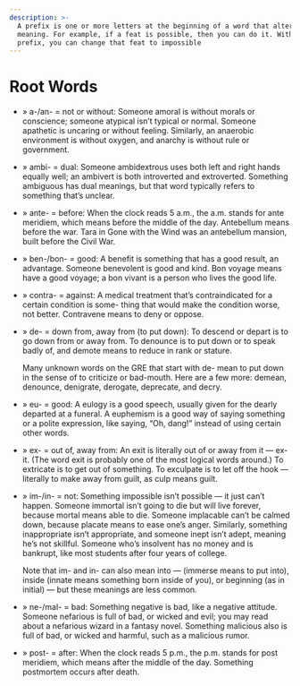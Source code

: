```yaml
---
description: >-
  A prefix is one or more letters at the beginning of a word that alters its
  meaning. For example, if a feat is possible, then you can do it. With a simple
  prefix, you can change that feat to impossible
---
```


# Root Words

* » a-/an- = not or without: Someone amoral is without morals or conscience; someone atypical isn’t typical or normal. Someone apathetic is uncaring or without feeling. Similarly, an anaerobic environment is without oxygen, and anarchy is without rule or government.
* »  ambi- = dual: Someone ambidextrous uses both left and right hands equally well; an ambivert is both introverted and extroverted. Something ambiguous has dual meanings, but that word typically refers to something that’s unclear.
* »  ante- = before: When the clock reads 5 a.m., the a.m. stands for ante meridiem, which means before the middle of the day. Antebellum means before the war. Tara in Gone with the Wind was an antebellum mansion, built before the Civil War.
* »  ben-/bon- = good: A benefit is something that has a good result, an advantage. Someone benevolent is good and kind. Bon voyage means have a good voyage; a bon vivant is a person who lives the good life.
* »  contra- = against: A medical treatment that’s contraindicated for a certain condition is some- thing that would make the condition worse, not better. Contravene means to deny or oppose.
*   »  de- = down from, away from (to put down): To descend or depart is to go down from or away from. To denounce is to put down or to speak badly of, and demote means to reduce in rank or stature.

    Many unknown words on the GRE that start with de- mean to put down in the sense of to criticize or bad-mouth. Here are a few more: demean, denounce, denigrate, derogate, deprecate, and decry.
* »  eu- = good: A eulogy is a good speech, usually given for the dearly departed at a funeral. A euphemism is a good way of saying something or a polite expression, like saying, “Oh, dang!” instead of using certain other words.
* »  ex- = out of, away from: An exit is literally out of or away from it — ex-it. (The word exit is probably one of the most logical words around.) To extricate is to get out of something. To exculpate is to let off the hook — literally to make away from guilt, as culp means guilt.
*   »  im-/in- = not: Something impossible isn’t possible — it just can’t happen. Someone immortal isn’t going to die but will live forever, because mortal means able to die. Someone implacable can’t be calmed down, because placate means to ease one’s anger. Similarly, something inappropriate isn’t appropriate, and someone inept isn’t adept, meaning he’s not skillful. Someone who’s insolvent has no money and is bankrupt, like most students after four years of college.

    Note that im- and in- can also mean into — (immerse means to put into), inside (innate means something born inside of you), or beginning (as in initial) — but these meanings are less common.
* »  ne-/mal- = bad: Something negative is bad, like a negative attitude. Someone nefarious is full of bad, or wicked and evil; you may read about a nefarious wizard in a fantasy novel. Something malicious also is full of bad, or wicked and harmful, such as a malicious rumor.
* »  post- = after: When the clock reads 5 p.m., the p.m. stands for post meridiem, which means after the middle of the day. Something postmortem occurs after death.



